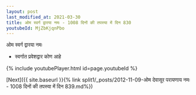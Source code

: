 ```yaml
---
layout: post
last_modified_at: 2021-03-30
title: ओम स्वर्ग द्वारया नमः - 1008 दिनों की तपस्या में दिन 830
youtubeId: MjZbKjqnPbo
---
```

 
 
 ओम स्वर्ग द्वारया नमः  
 
 -  स्वर्गात प्रवेशद्वार कोण आहे 
 
  
 
  
 
 
 
 
 
 


{% include youtubePlayer.html id=page.youtubeId %}
 
[Next]({{ site.baseurl }}{% link  split1/_posts/2012-11-09-ओम देवासूर परायणाय नमः - 1008 दिनों की तपस्या में दिन 839.md%})
 
